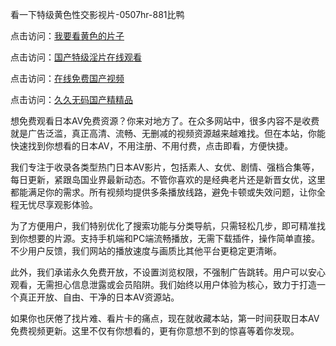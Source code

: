 
看一下特级黄色性交影视片-0507hr-881比鸭


点击访问：<a href="https://rtj-3zo.pages.dev/">我要看黄色的片子</a>

点击访问：<a href="https://gfd-5xg.pages.dev/">国产特级淫片在线观看</a>

点击访问：<a href="https://bsdf-5f5.pages.dev/">在线免费国产视频</a>

点击访问：<a href="https://fdhf-454.pages.dev/">久久无码国产精精品</a>


想免费观看日本AV免费资源？你来对地方了。在众多网站中，很多内容不是收费就是广告泛滥，真正高清、流畅、无删减的视频资源越来越难找。但在本站，你能快速找到你想看的日本AV，不用注册、不用付费，点击即看，方便快捷。

我们专注于收录各类型热门日本AV影片，包括素人、女优、剧情、强档合集等，每日更新，紧跟岛国业界最新动态。不管你喜欢的是经典老片还是新晋女优，这里都能满足你的需求。所有视频均提供多条播放线路，避免卡顿或失效问题，让你全程无忧尽享观影体验。

为了方便用户，我们特别优化了搜索功能与分类导航，只需轻松几步，即可精准找到你想要的片源。支持手机端和PC端流畅播放，无需下载插件，操作简单直接。不少用户反馈，我们网站的播放速度与画质比其他平台更稳定更清晰。

此外，我们承诺永久免费开放，不设置浏览权限，不强制广告跳转。用户可以安心观看，无需担心信息泄露或会员陷阱。我们始终以用户体验为核心，致力于打造一个真正开放、自由、干净的日本AV资源站。

如果你也厌倦了找片难、看片卡的痛点，现在就收藏本站，第一时间获取日本AV免费视频更新。这里不仅有你想看的，更有你意想不到的惊喜等着你发现。


<span style="display:none;">[Canonical link ( https://github.com/vm20250704/518982 ）</span>
